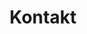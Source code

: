 ---
title: Kontakt
intro: "Du hast Fragen zu unserer Truppe oder den vielen Anleitungen? Du hast Interesse an der Darstellung eines antiken Römers oder möchtest sogar mal bei einem Event bei unserer Gruppe reinschnuppern? Dann melde Dich einfach bei uns, wir heißen jeden herzlich willkommen!"
email: "ig-romanum@web.de"
img: /assets/banner_kontakt2.jpg
---